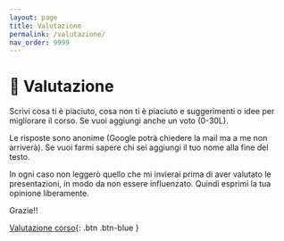 ```yaml
---
layout: page
title: Valutazione
permalink: /valutazione/
nav_order: 9999
---
```


# 📓 Valutazione

Scrivi cosa ti è piaciuto, cosa non ti è piaciuto e suggerimenti o idee per migliorare il corso. Se vuoi aggiungi anche un voto (0-30L). 

Le risposte sono anonime (Google potrà chiedere la mail ma a me non arriverà). Se vuoi farmi sapere chi sei aggiungi il tuo nome alla fine del testo.

In ogni caso non leggerò quello che mi invierai prima di aver valutato le presentazioni, in modo da non essere influenzato. Quindi esprimi la tua opinione liberamente.

Grazie!!


[Valutazione corso](https://docs.google.com/forms/d/1TPELwSQ0zsyR-cl-zSxq3CY1kfQgvZUdkV9GvShg3qc/viewform){: .btn .btn-blue }